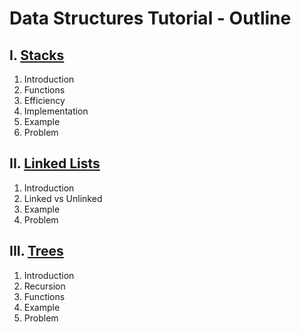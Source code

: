 # Data Structures Tutorial - Outline
## I. [Stacks](stacks.md)
1. Introduction
2. Functions
3. Efficiency
3. Implementation
4. Example
5. Problem
## II. [Linked Lists](linkedLists.md)
1. Introduction
2. Linked vs Unlinked
3. Example 
4. Problem
## III. [Trees](trees.md)
1. Introduction
4. Recursion
3. Functions
5. Example
6. Problem